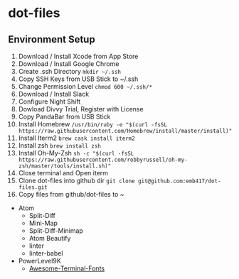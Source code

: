 # dot-files

## Environment Setup
1. Download / Install Xcode from App Store
1. Download / Install Google Chrome
1. Create .ssh Directory `mkdir ~/.ssh`
1. Copy SSH Keys from USB Stick to ~/.ssh
1. Change Permission Level `chmod 600 ~/.ssh/*`
1. Download / Install Slack
1. Configure Night Shift
1. Dowload Divvy Trial, Register with License
1. Copy PandaBar from USB Stick
1. Install Homebrew `/usr/bin/ruby -e "$(curl -fsSL https://raw.githubusercontent.com/Homebrew/install/master/install)"`
1. Install Iterm2 `brew cask install iterm2`
1. Install zsh `brew install zsh`
1. Install Oh-My-Zsh `sh -c "$(curl -fsSL https://raw.githubusercontent.com/robbyrussell/oh-my-zsh/master/tools/install.sh)"`
1. Close terminal and Open iterm
1. Clone dot-files into github dir `git clone git@github.com:emb417/dot-files.git`
1. Copy files from github/dot-files to ~


* Atom
  * Split-Diff
  * Mini-Map
  * Split-Diff-Minimap
  * Atom Beautify
  * linter
  * linter-babel
* PowerLevel9K
  * [Awesome-Terminal-Fonts](https://github.com/gabrielelana/awesome-terminal-fonts)
